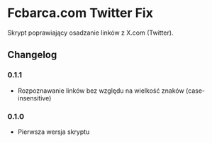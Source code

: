 # Fcbarca.com Twitter Fix

Skrypt poprawiający osadzanie linków z X.com (Twitter).

## Changelog

### 0.1.1
- Rozpoznawanie linków bez względu na wielkość znaków (case-insensitive)

### 0.1.0
- Pierwsza wersja skryptu
